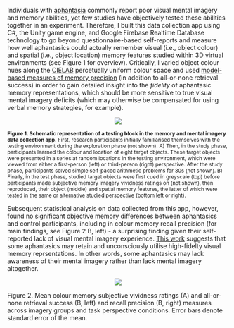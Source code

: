 Individuals with [aphantasia](https://aphantasia.com/what-is-aphantasia/) commonly report poor visual mental imagery and memory abilities, yet few studies have objectively tested these abilities together in an experiment. Therefore, I built this data collection app using C#, the Unity game engine, and Google Firebase Realtime Database technology to 
go beyond questionnaire-based self-reports and measure how well aphantasics could actually remember visual (i.e., object colour) and spatial (i.e., object location) memory features studied within 3D virtual environments (see Figure 1 for overview). Critically, I varied object colour hues along the [CIELAB](https://www.hunterlab.com/blog/what-is-cielab-color-space/)
percetually uniform colour space and used [model-based measures of memory precision](https://www.ncbi.nlm.nih.gov/pmc/articles/PMC2588137/) (in addition to all-or-none retrieval success) in order to gain detailed insight into the _fidelity_ of aphantasic memory representations, which should be more sensitive to true visual mental imagery deficits (which may otherwise be compensated for using verbal memory strategies, for example).


<p align="center">
  <img src="https://github.com/Michael-Siena/Memory-And-Mental-Imagery-App/assets/49949052/7bfc0fb5-c1e9-4508-9f97-f608407fb65a" />
</p>

<small>**Figure 1. Schematic representation of a testing block in the memory and mental imagery data collection app.**
First, research participants initially familiarised themselves with the testing environment during the exploration phase (not shown). A) Then, in the study phase, participants learned the colour and location 
of eight target objects. These target objects were presented in a series at random locations in the testing environment, which were viewed from either a first-person (left) or third-person (right) perspective. 
After the study phase, participants solved simple self-paced arithmetic problems for 30s (not shown). B) Finally, in the test phase, studied target objects were first cued in greyscale (top) before participants 
made subjective memory imagery vividness ratings on (not shown), then reproduced, their object (middle) and spatial memory features, the latter of which were tested in the same or alternative studied perspective 
(bottom left or right).</small>

Subsequent statistical analysis on data collected from this app, however, found no significant objective memory differences between aphantasics and control participants, including in colour memory recall precision (for main findings, see Figure 2 B, left) - a surprising finding given their self-reported lack of visual mental imagery experience. [This work](https://direct.mit.edu/jocn/article-abstract/doi/10.1162/jocn_a_02120/119441/Metacognitive-Awareness-and-the-Subjective?redirectedFrom=fulltext) suggests that some aphantasics may retain and unconsciously utilise high-fidelty visual memory reprsentations. In other words, some aphantasics may lack awareness of their
mental imagery rather than lack mental imagery altogether. 

<p align="center">
  <img src=https://github.com/Michael-Siena/Memory-And-Mental-Imagery-Test-App/assets/49949052/d3f102d8-450b-41c2-a33f-7bf607b9ce6f" />
</p>
Figure 2. Mean colour memory subjective vividness ratings (A) and all-or-none retrieval success (B, left) and recall precision (B, right) measures across imagery groups and task perspective conditions. Error bars denote standard error of the mean.
